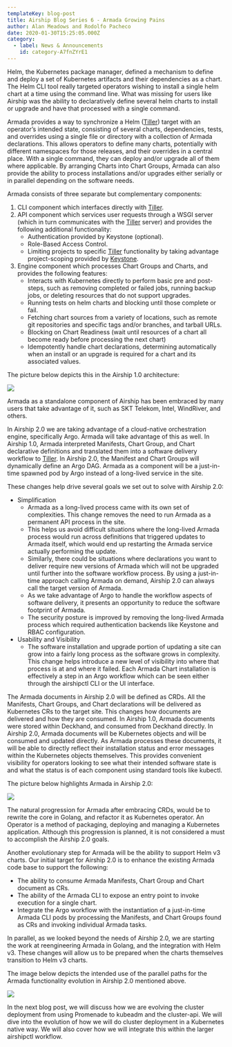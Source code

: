 ```yaml
---
templateKey: blog-post
title: Airship Blog Series 6 - Armada Growing Pains
author: Alan Meadows and Rodolfo Pacheco
date: 2020-01-30T15:25:05.000Z
category: 
  - label: News & Announcements
    id: category-A7fnZYrE1
---
```

Helm, the Kubernetes package manager, defined a mechanism to define and deploy a set of Kubernetes artifacts and their
dependencies as a chart. The Helm CLI tool really targeted operators wishing to install a single helm chart at a time
using the command line.  What was missing for users like Airship was the ability to declaratively define several helm
charts to install or upgrade and have that processed with a single command.

Armada provides a way to synchronize a Helm ([Tiller](https://docs.helm.sh/using_helm/#easy-in-cluster-installation))
target with an operator’s intended state, consisting of several
charts, dependencies, tests, and overrides using a single file or directory with a collection of Armada declarations.
This allows operators to define many charts, potentially with different namespaces for those releases, and their
overrides in a central place. With a single command, they can deploy and/or upgrade all of them where applicable.  By
arranging Charts into Chart Groups, Armada can also provide the ability to process installations and/or upgrades either
serially or in parallel depending on the software needs.

Armada consists of three separate but complementary components:

1. CLI component which interfaces directly with [Tiller](https://docs.helm.sh/using_helm/#easy-in-cluster-installation).
2. API component which services user requests through a WSGI server (which in turn communicates with the
[Tiller](https://docs.helm.sh/using_helm/#easy-in-cluster-installation) server) and provides the following additional
functionality:
    * Authentication provided by Keystone (optional).
    * Role-Based Access Control.
    * Limiting projects to specific [Tiller](https://docs.helm.sh/using_helm/#easy-in-cluster-installation)
    functionality by taking advantage project-scoping provided by [Keystone](https://github.com/openstack/keystone).
3. Engine component which processes Chart Groups and Charts, and provides the following features:
    * Interacts with Kubernetes directly to perform basic pre and post-steps, such as removing completed or failed jobs,
    running backup jobs, or deleting resources that do not support upgrades.
    * Running tests on helm charts and blocking until those complete or fail.
    * Fetching chart sources from a variety of locations, such as remote git repositories and specific tags and/or
    branches, and tarball URLs.
    * Blocking on Chart Readiness (wait until resources of a chart all become ready before processing the next chart)
    * Idempotently handle chart declarations, determining automatically when an install or an upgrade is required for a
    chart and its associated values.

The picture below depicts this in the Airship 1.0 architecture:

![](/img/armada-dependencies.png)

Armada as a standalone component of Airship has been embraced by many users that take advantage of it, such as SKT
Telekom, Intel, WindRiver, and others.

In Airship 2.0 we are taking advantage of a cloud-native orchestration engine, specifically Argo. Armada will take
advantage of this as well. In Airship 1.0, Armada interpreted Manifests, Chart Group, and Chart declarative definitions
and translated them into a software delivery workflow to
[Tiller](https://docs.helm.sh/using_helm/#easy-in-cluster-installation). In Airship 2.0, the Manifest and Chart Groups
will dynamically define an Argo DAG. Armada as a component will be a just-in-time spawned pod by Argo instead of a
long-lived service in the site.

These changes help drive several goals we set out to solve with Airship 2.0:
* Simplification
    * Armada as a long-lived process came with its own set of complexities.  This change removes the need to run Armada
    as a permanent API process in the site.
    * This helps us avoid difficult situations where the long-lived Armada process would run across definitions that
    triggered updates to Armada itself, which would end up restarting the Armada service actually performing the update.
    * Similarly, there could be situations where declarations you want to deliver require new versions of Armada which
    will not be upgraded until further into the software workflow process. By using a just-in-time approach calling
    Armada on demand, Airship 2.0 can always call the target version of Armada.
    * As we take advantage of Argo to handle the workflow aspects of software delivery, it presents an opportunity to
    reduce the software footprint of Armada.
    * The security posture is improved by removing the long-lived Armada process which required authentication backends
    like Keystone and RBAC configuration.
* Usability and Visibility
    * The software installation and upgrade portion of updating a site can grow into a fairly long process as the
    software grows in complexity. This change helps introduce a new level of visibility into where that process is at
    and where it failed.  Each Armada Chart installation is effectively a step in an Argo workflow which can be seen
    either through the airshipctl CLI or the UI interface.

The Armada documents in Airship 2.0 will be defined as CRDs. All the Manifests, Chart Groups, and Chart declarations
will be delivered as Kubernetes CRs to the target site. This changes how documents are delivered and how they are
consumed. In Airship 1.0, Armada documents were stored within Deckhand, and consumed from Deckhand directly. In Airship
2.0, Armada documents will be Kubernetes objects and will be consumed and updated directly. As Armada processes these
documents, it will be able to directly reflect their installation status and error messages within the Kubernetes
objects themselves. This provides convenient visibility for operators looking to see what their intended software state
is and what the status is of each component using standard tools like kubectl.

The picture below highlights Armada in Airship 2.0:

![](/img/armada-2.png)

The natural progression for Armada after embracing CRDs, would be to rewrite the core in Golang, and refactor it as
Kubernetes operator. An Operator is a method of packaging, deploying and managing a Kubernetes application. Although
this progression is planned, it is not considered a must to accomplish the Airship 2.0 goals.

Another evolutionary step for Armada will be the ability to support Helm v3 charts. 
Our initial target for Airship 2.0 is to enhance the existing Armada code base to support the following:
* The ability to consume Armada Manifests, Chart Group and Chart document as CRs.
* The ability of the Armada CLI to expose an entry point to invoke execution for a single chart.
* Integrate the Argo workflow with the instantiation of a just-in-time Armada CLI pods by processing the Manifests,
and Chart Groups found as CRs and invoking individual Armada tasks.

In parallel, as we looked beyond the needs of Airship 2.0, we are starting the work at reengineering Armada in Golang,
and the integration with Helm v3. These changes will allow us to be prepared when the charts themselves transition to
Helm v3 charts.

The image below depicts the intended use of the parallel paths for the Armada functionality evolution in Airship 2.0
mentioned above.

![](/img/armada-evolution.png)

In the next blog post, we will discuss how we are evolving the cluster deployment from using Promenade to kubeadm and
the cluster-api. We will dive into the evolution of how we will do cluster deployment in a Kubernetes native way. We
will also cover how we will integrate this within the larger airshipctl workflow.

